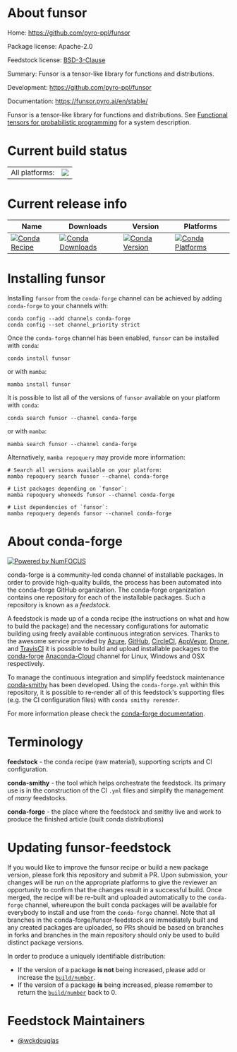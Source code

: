 About funsor
============

Home: https://github.com/pyro-ppl/funsor

Package license: Apache-2.0

Feedstock license: [BSD-3-Clause](https://github.com/conda-forge/funsor-feedstock/blob/main/LICENSE.txt)

Summary: Funsor is a tensor-like library for functions and distributions.

Development: https://github.com/pyro-ppl/funsor

Documentation: https://funsor.pyro.ai/en/stable/

Funsor is a tensor-like library for functions and distributions.
See [Functional tensors for probabilistic programming](https://arxiv.org/abs/1910.10775) for a system description.


Current build status
====================


<table><tr><td>All platforms:</td>
    <td>
      <a href="https://dev.azure.com/conda-forge/feedstock-builds/_build/latest?definitionId=17753&branchName=main">
        <img src="https://dev.azure.com/conda-forge/feedstock-builds/_apis/build/status/funsor-feedstock?branchName=main">
      </a>
    </td>
  </tr>
</table>

Current release info
====================

| Name | Downloads | Version | Platforms |
| --- | --- | --- | --- |
| [![Conda Recipe](https://img.shields.io/badge/recipe-funsor-green.svg)](https://anaconda.org/conda-forge/funsor) | [![Conda Downloads](https://img.shields.io/conda/dn/conda-forge/funsor.svg)](https://anaconda.org/conda-forge/funsor) | [![Conda Version](https://img.shields.io/conda/vn/conda-forge/funsor.svg)](https://anaconda.org/conda-forge/funsor) | [![Conda Platforms](https://img.shields.io/conda/pn/conda-forge/funsor.svg)](https://anaconda.org/conda-forge/funsor) |

Installing funsor
=================

Installing `funsor` from the `conda-forge` channel can be achieved by adding `conda-forge` to your channels with:

```
conda config --add channels conda-forge
conda config --set channel_priority strict
```

Once the `conda-forge` channel has been enabled, `funsor` can be installed with `conda`:

```
conda install funsor
```

or with `mamba`:

```
mamba install funsor
```

It is possible to list all of the versions of `funsor` available on your platform with `conda`:

```
conda search funsor --channel conda-forge
```

or with `mamba`:

```
mamba search funsor --channel conda-forge
```

Alternatively, `mamba repoquery` may provide more information:

```
# Search all versions available on your platform:
mamba repoquery search funsor --channel conda-forge

# List packages depending on `funsor`:
mamba repoquery whoneeds funsor --channel conda-forge

# List dependencies of `funsor`:
mamba repoquery depends funsor --channel conda-forge
```


About conda-forge
=================

[![Powered by
NumFOCUS](https://img.shields.io/badge/powered%20by-NumFOCUS-orange.svg?style=flat&colorA=E1523D&colorB=007D8A)](https://numfocus.org)

conda-forge is a community-led conda channel of installable packages.
In order to provide high-quality builds, the process has been automated into the
conda-forge GitHub organization. The conda-forge organization contains one repository
for each of the installable packages. Such a repository is known as a *feedstock*.

A feedstock is made up of a conda recipe (the instructions on what and how to build
the package) and the necessary configurations for automatic building using freely
available continuous integration services. Thanks to the awesome service provided by
[Azure](https://azure.microsoft.com/en-us/services/devops/), [GitHub](https://github.com/),
[CircleCI](https://circleci.com/), [AppVeyor](https://www.appveyor.com/),
[Drone](https://cloud.drone.io/welcome), and [TravisCI](https://travis-ci.com/)
it is possible to build and upload installable packages to the
[conda-forge](https://anaconda.org/conda-forge) [Anaconda-Cloud](https://anaconda.org/)
channel for Linux, Windows and OSX respectively.

To manage the continuous integration and simplify feedstock maintenance
[conda-smithy](https://github.com/conda-forge/conda-smithy) has been developed.
Using the ``conda-forge.yml`` within this repository, it is possible to re-render all of
this feedstock's supporting files (e.g. the CI configuration files) with ``conda smithy rerender``.

For more information please check the [conda-forge documentation](https://conda-forge.org/docs/).

Terminology
===========

**feedstock** - the conda recipe (raw material), supporting scripts and CI configuration.

**conda-smithy** - the tool which helps orchestrate the feedstock.
                   Its primary use is in the construction of the CI ``.yml`` files
                   and simplify the management of *many* feedstocks.

**conda-forge** - the place where the feedstock and smithy live and work to
                  produce the finished article (built conda distributions)


Updating funsor-feedstock
=========================

If you would like to improve the funsor recipe or build a new
package version, please fork this repository and submit a PR. Upon submission,
your changes will be run on the appropriate platforms to give the reviewer an
opportunity to confirm that the changes result in a successful build. Once
merged, the recipe will be re-built and uploaded automatically to the
`conda-forge` channel, whereupon the built conda packages will be available for
everybody to install and use from the `conda-forge` channel.
Note that all branches in the conda-forge/funsor-feedstock are
immediately built and any created packages are uploaded, so PRs should be based
on branches in forks and branches in the main repository should only be used to
build distinct package versions.

In order to produce a uniquely identifiable distribution:
 * If the version of a package **is not** being increased, please add or increase
   the [``build/number``](https://docs.conda.io/projects/conda-build/en/latest/resources/define-metadata.html#build-number-and-string).
 * If the version of a package **is** being increased, please remember to return
   the [``build/number``](https://docs.conda.io/projects/conda-build/en/latest/resources/define-metadata.html#build-number-and-string)
   back to 0.

Feedstock Maintainers
=====================

* [@wckdouglas](https://github.com/wckdouglas/)

